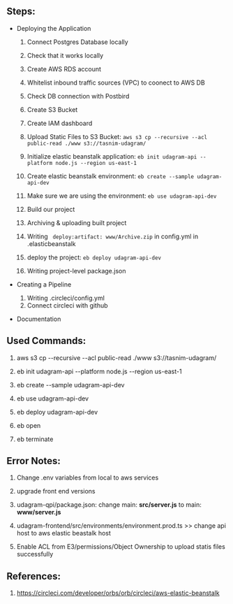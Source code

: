 ## Steps:


* Deploying the Application

    1. Connect Postgres Database locally

    2. Check that it works locally

    3. Create AWS RDS account

    4. Whitelist inbound traffic sources (VPC) to coonect to AWS DB

    5. Check DB connection with Postbird

    6. Create S3 Bucket

    7. Create IAM dashboard

    8. Upload Static Files to S3 Bucket: ``` aws s3 cp --recursive --acl public-read ./www s3://tasnim-udagram/ ```

    9. Initialize elastic beanstalk application: ``` eb init udagram-api --platform node.js --region us-east-1 ```

    10. Create elastic beanstalk environment: ``` eb create --sample udagram-api-dev ```

    11. Make sure we are using the environment: ``` eb use udagram-api-dev ```

    12. Build our project

    13. Archiving & uploading built project

    14. Writing ``` deploy:artifact: www/Archive.zip``` in config.yml in .elasticbeanstalk

    15. deploy the project: ``` eb deploy udagram-api-dev ```

    16. Writing project-level package.json

* Creating a Pipeline
    1. Writing .circleci/config.yml
    2. Connect circleci with github

* Documentation


## Used Commands:

1. aws s3 cp --recursive --acl public-read ./www s3://tasnim-udagram/

2. eb init udagram-api --platform node.js --region us-east-1

3. eb create --sample udagram-api-dev

4. eb use udagram-api-dev

5. eb deploy udagram-api-dev

6. eb open

7. eb terminate


## Error Notes:

1. Change .env variables from local to aws services

2. upgrade front end versions

3. udagram-qpi/package.json: change main: **src/server.js** to main: **www/server.js**

4. udagram-frontend/src/environments/environment.prod.ts >> change api host to aws elastic beastalk host

5. Enable ACL from E3/permissions/Object Ownership to upload statis files successfully


## References:

1. https://circleci.com/developer/orbs/orb/circleci/aws-elastic-beanstalk

